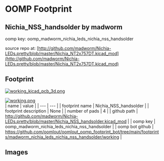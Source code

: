 # OOMP Footprint  
## Nichia_NSS_handsolder  by madworm  
  
oomp key: oomp_madworm_nichia_leds_nichia_nss_handsolder  
  
source repo at: [http://github.com/madworm/Nichia-LEDs.pretty/blob/master/Nichia_NT2x757DT.kicad_mod](http://github.com/madworm/Nichia-LEDs.pretty/blob/master/Nichia_NT2x757DT.kicad_mod)  
## Footprint  
  
[![working_kicad_pcb_3d.png](working_kicad_pcb_3d_600.png)](working_kicad_pcb_3d.png)  
  
[![working.png](working_600.png)](working.png)  
| name | value | 
| --- | --- | 
| footprint name | Nichia_NSS_handsolder | 
| footprint description | None | 
| number of pads | 4 | 
| github path | http://github.com/madworm/Nichia-LEDs.pretty/blob/master/Nichia_NSS_handsolder.kicad_mod | 
| oomp key | oomp_madworm_nichia_leds_nichia_nss_handsolder | 
| oomp bot github | https://github.com/oomlout/oomlout_oomp_footprint_bot/tree/main/footprints/madworm_nichia_leds_nichia_nss_handsolder/working | 
## Images  
